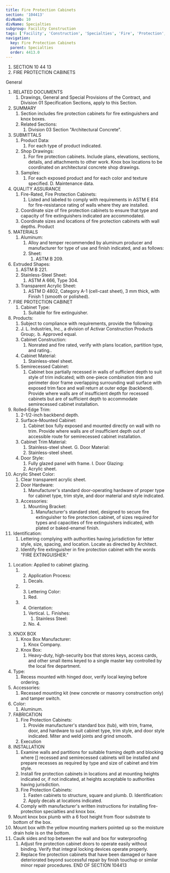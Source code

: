 ```yaml
---
title: Fire Protection Cabinets
section: '104413'
divNumb: 10
divName: Specialties
subgroup: Facility Construction
tags: ['Facility', 'Construction', 'Specialties', 'Fire', 'Protection', 'Cabinets']
navigation:
  key: Fire Protection Cabinets
  parent: Specialties
  order: 4413.0
---
```


1. SECTION 10 44 13
1. FIRE PROTECTION CABINETS

General
1. RELATED DOCUMENTS
   1. Drawings, General and Special Provisions of the Contract, and Division 01 Specification Sections, apply to this Section.
2. SUMMARY
   1. Section includes fire protection cabinets for fire extinguishers and knox boxes. 
   1. Related Sections:
      1. Division 03 Section "Architectural Concrete".
3. SUBMITTALS
   1. Product Data:
      1. For each type of product indicated.
   1. Shop Drawings:
      1. For fire protection cabinets. Include plans, elevations, sections, details, and attachments to other work. Knox box locations to be coordinated on architectural concrete shop drawings.
   1. Samples:
      1. For each exposed product and for each color and texture specified. D. Maintenance data.
4. QUALITY ASSURANCE
   1. Fire-Rated, Fire Protection Cabinets:
      1. Listed and labeled to comply with requirements in
ASTM E 814 for fire-resistance rating of walls where they are installed.
   1. Coordinate size of fire protection cabinets to ensure that type and capacity of fire extinguishers indicated are accommodated.
   1. Coordinate sizes and locations of fire protection cabinets with wall depths.
Product
1. MATERIALS
   1. Aluminum:
      1. Alloy and temper recommended by aluminum producer and manufacturer for type of use and finish indicated, and as follows:
      1. Sheet:
         1. ASTM B 209.
2. Extruded Shapes:
      1. ASTM B 221.
   1. Stainless-Steel Sheet:
      1. ASTM A 666, Type 304.
   1. Transparent Acrylic Sheet:
      1. ASTM D 4802, Category A-1 (cell-cast sheet), 3 mm thick, with
Finish 1 (smooth or polished).
2. FIRE PROTECTION CABINET
   1. Cabinet Type:
      1. Suitable for fire extinguisher.
1. Products:
      1. Subject to compliance with requirements, provide the following:
      1. J. L. Industries, Inc., a division of Activar Construction Products Group;. b. Approved equal.
   1. Cabinet Construction:
      1. Nonrated and fire rated, verify with plans location, partition type, and rating..
   1. Cabinet Material:
      1. Stainless-steel sheet.
   1. Semirecessed Cabinet:
      1. Cabinet box partially recessed in walls of sufficient depth to suit style of trim indicated; with one-piece combination trim and perimeter door frame overlapping surrounding wall surface with exposed trim face and wall return at outer edge (backbend). Provide where walls are of insufficient depth for recessed cabinets but are of sufficient depth to accommodate semirecessed cabinet installation.
1. Rolled-Edge Trim:
      1. 2-1/2-inch backbend depth.
   1. Surface-Mounted Cabinet:
      1. Cabinet box fully exposed and mounted directly on wall with no trim. Provide where walls are of insufficient depth out of accessible route for semirecessed cabinet installation.
   1. Cabinet Trim Material:
      1. Stainless-steel sheet. G. Door Material:
      1. Stainless-steel sheet.
   1. Door Style:
      1. Fully glazed panel with frame. I. Door Glazing:
      1. Acrylic sheet.
1. Acrylic Sheet Color:
      1. Clear transparent acrylic sheet.
   1. Door Hardware:
      1. Manufacturer's standard door-operating hardware of proper type for cabinet type, trim style, and door material and style indicated.
   1. Accessories:
      1. Mounting Bracket:
         1. Manufacturer's standard steel, designed to secure fire extinguisher to fire protection cabinet, of sizes required for types and capacities of fire extinguishers indicated, with plated or baked-enamel finish.
2. Identification:
      1. Lettering complying with authorities having jurisdiction for letter style, size, spacing, and location. Locate as directed by Architect.
      1. Identify fire extinguisher in fire protection cabinet with the words "FIRE EXTINGUISHER."
1) Location: Applied to cabinet glazing.
   1. 2) Application Process:
      1. Decals.
   1. 3) Lettering Color:
      1. Red.
   1. 4) Orientation:
      1. Vertical. L. Finishes:
            1. Stainless Steel:
      1. No. 4.
3. KNOX BOX
   1. Knox Box Manufacturer:
      1. Knox Company.
   1. Knox Box:
      1. Heavy-duty, high-security box that stores keys, access cards, and other small items keyed to a single master key controlled by the local fire department.
1. Type:
      1. Recess mounted with hinged door, verify local keying before ordering.
2. Accessories:
      1. Recessed mounting kit (new concrete or masonry construction only) and tamper switch.
3. Color:
      1. Aluminum.
4. FABRICATION
   1. Fire Protection Cabinets:
      1. Provide manufacturer's standard box (tub), with trim, frame, door, and hardware to suit cabinet type, trim style, and door style indicated. Miter and weld joints and grind smooth.
   1. Execution
1. INSTALLATION
   1. Examine walls and partitions for suitable framing depth and blocking where [] recessed and semirecessed cabinets will be installed and prepare recesses as required by type and size of cabinet and trim style.
   1. Install fire protection cabinets in locations and at mounting heights indicated or, if not indicated, at heights acceptable to authorities having jurisdiction.
   1. Fire Protection Cabinets:
      1. Fasten cabinets to structure, square and plumb. D. Identification:
      1. Apply decals at locations indicated.
   1. Comply with manufacturer's written instructions for installing fire-protection specialties and knox box.
1. Mount knox box plumb with a 6 foot height from floor substrate to bottom of the box.
2. Mount box with the yellow mounting markers pointed up so the moisture drain hole is on the bottom.
3. Caulk sides and top between the wall and box for waterproofing
   1. Adjust fire protection cabinet doors to operate easily without binding. Verify that integral locking devices operate properly.
   1. Replace fire protection cabinets that have been damaged or have deteriorated beyond successful repair by finish touchup or similar minor repair procedures.
END OF SECTION 104413

